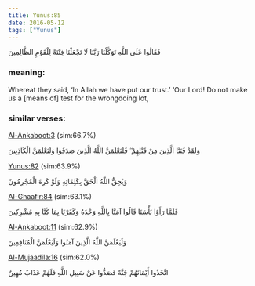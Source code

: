 ```yaml
---
title: Yunus:85
date: 2016-05-12
tags: ["Yunus"]
---
```

فَقَالُوا عَلَى اللَّهِ تَوَكَّلْنَا رَبَّنَا لَا تَجْعَلْنَا فِتْنَةً لِلْقَوْمِ الظَّالِمِينَ
### meaning: 
Whereat they said, ‘In Allah we have put our trust.’ ‘Our Lord! Do not make us a [means of] test for the wrongdoing lot,
### similar verses: 

[Al-Ankaboot:3](/29/3) (sim:66.7%)

وَلَقَدْ فَتَنَّا الَّذِينَ مِنْ قَبْلِهِمْ ۖ فَلَيَعْلَمَنَّ اللَّهُ الَّذِينَ صَدَقُوا وَلَيَعْلَمَنَّ الْكَاذِبِينَ

[Yunus:82](/10/82) (sim:63.9%)

وَيُحِقُّ اللَّهُ الْحَقَّ بِكَلِمَاتِهِ وَلَوْ كَرِهَ الْمُجْرِمُونَ

[Al-Ghaafir:84](/40/84) (sim:63.1%)

فَلَمَّا رَأَوْا بَأْسَنَا قَالُوا آمَنَّا بِاللَّهِ وَحْدَهُ وَكَفَرْنَا بِمَا كُنَّا بِهِ مُشْرِكِينَ

[Al-Ankaboot:11](/29/11) (sim:62.9%)

وَلَيَعْلَمَنَّ اللَّهُ الَّذِينَ آمَنُوا وَلَيَعْلَمَنَّ الْمُنَافِقِينَ

[Al-Mujaadila:16](/58/16) (sim:62.0%)

اتَّخَذُوا أَيْمَانَهُمْ جُنَّةً فَصَدُّوا عَنْ سَبِيلِ اللَّهِ فَلَهُمْ عَذَابٌ مُهِينٌ
